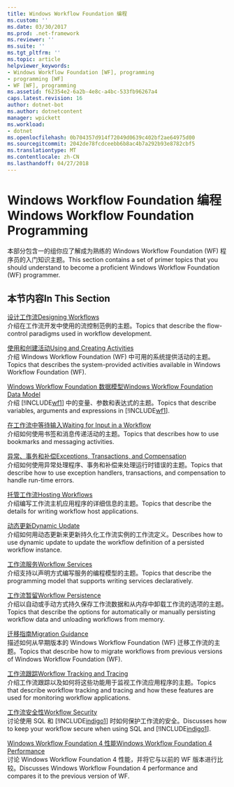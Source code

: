 ```yaml
---
title: Windows Workflow Foundation 编程
ms.custom: ''
ms.date: 03/30/2017
ms.prod: .net-framework
ms.reviewer: ''
ms.suite: ''
ms.tgt_pltfrm: ''
ms.topic: article
helpviewer_keywords:
- Windows Workflow Foundation [WF], programming
- programming [WF]
- WF [WF], programming
ms.assetid: f62354e2-6a2b-4e8c-a4bc-533fb96267a4
caps.latest.revision: 16
author: dotnet-bot
ms.author: dotnetcontent
manager: wpickett
ms.workload:
- dotnet
ms.openlocfilehash: 0b704357d914f72049d0639c402bf2ae64975d00
ms.sourcegitcommit: 2042de78fcdceebb6b8ac4b7a292b93e8782cbf5
ms.translationtype: MT
ms.contentlocale: zh-CN
ms.lasthandoff: 04/27/2018
---
```

# <a name="windows-workflow-foundation-programming"></a><span data-ttu-id="9df47-102">Windows Workflow Foundation 编程</span><span class="sxs-lookup"><span data-stu-id="9df47-102">Windows Workflow Foundation Programming</span></span>
<span data-ttu-id="9df47-103">本部分包含一的组你应了解成为熟练的 Windows Workflow Foundation (WF) 程序员的入门知识主题。</span><span class="sxs-lookup"><span data-stu-id="9df47-103">This section contains a set of primer topics that you should understand to become a proficient Windows Workflow Foundation (WF) programmer.</span></span>  
  
## <a name="in-this-section"></a><span data-ttu-id="9df47-104">本节内容</span><span class="sxs-lookup"><span data-stu-id="9df47-104">In This Section</span></span>  
 [<span data-ttu-id="9df47-105">设计工作流</span><span class="sxs-lookup"><span data-stu-id="9df47-105">Designing Workflows</span></span>](../../../docs/framework/windows-workflow-foundation/designing-workflows.md)  
 <span data-ttu-id="9df47-106">介绍在工作流开发中使用的流控制范例的主题。</span><span class="sxs-lookup"><span data-stu-id="9df47-106">Topics that describe the flow-control paradigms used in workflow development.</span></span>  
  
 [<span data-ttu-id="9df47-107">使用和创建活动</span><span class="sxs-lookup"><span data-stu-id="9df47-107">Using and Creating Activities</span></span>](../../../docs/framework/windows-workflow-foundation/using-and-creating-activities.md)  
 <span data-ttu-id="9df47-108">介绍 Windows Workflow Foundation (WF) 中可用的系统提供活动的主题。</span><span class="sxs-lookup"><span data-stu-id="9df47-108">Topics that describes the system-provided activities available in Windows Workflow Foundation (WF).</span></span>  
  
 [<span data-ttu-id="9df47-109">Windows Workflow Foundation 数据模型</span><span class="sxs-lookup"><span data-stu-id="9df47-109">Windows Workflow Foundation Data Model</span></span>](../../../docs/framework/windows-workflow-foundation/data-model.md)  
 <span data-ttu-id="9df47-110">介绍 [!INCLUDE[wf1](../../../includes/wf1-md.md)] 中的变量、参数和表达式的主题。</span><span class="sxs-lookup"><span data-stu-id="9df47-110">Topics that describe variables, arguments and expressions in [!INCLUDE[wf1](../../../includes/wf1-md.md)].</span></span>  
  
 [<span data-ttu-id="9df47-111">在工作流中等待输入</span><span class="sxs-lookup"><span data-stu-id="9df47-111">Waiting for Input in a Workflow</span></span>](../../../docs/framework/windows-workflow-foundation/waiting-for-input-in-a-workflow.md)  
 <span data-ttu-id="9df47-112">介绍如何使用书签和消息传递活动的主题。</span><span class="sxs-lookup"><span data-stu-id="9df47-112">Topics that describes how to use bookmarks and messaging activities.</span></span>  
  
 [<span data-ttu-id="9df47-113">异常、事务和补偿</span><span class="sxs-lookup"><span data-stu-id="9df47-113">Exceptions, Transactions, and Compensation</span></span>](../../../docs/framework/windows-workflow-foundation/exceptions-transactions-and-compensation.md)  
 <span data-ttu-id="9df47-114">介绍如何使用异常处理程序、事务和补偿来处理运行时错误的主题。</span><span class="sxs-lookup"><span data-stu-id="9df47-114">Topics that describe how to use exception handlers, transactions, and compensation to handle run-time errors.</span></span>  
  
 [<span data-ttu-id="9df47-115">托管工作流</span><span class="sxs-lookup"><span data-stu-id="9df47-115">Hosting Workflows</span></span>](../../../docs/framework/windows-workflow-foundation/hosting-workflows.md)  
 <span data-ttu-id="9df47-116">介绍编写工作流主机应用程序的详细信息的主题。</span><span class="sxs-lookup"><span data-stu-id="9df47-116">Topics that describe the details for writing workflow host applications.</span></span>  
  
 [<span data-ttu-id="9df47-117">动态更新</span><span class="sxs-lookup"><span data-stu-id="9df47-117">Dynamic Update</span></span>](../../../docs/framework/windows-workflow-foundation/dynamic-update.md)  
 <span data-ttu-id="9df47-118">介绍如何用动态更新来更新持久化工作流实例的工作流定义。</span><span class="sxs-lookup"><span data-stu-id="9df47-118">Describes how to use dynamic update to update the workflow definition of a persisted workflow instance.</span></span>  
  
 [<span data-ttu-id="9df47-119">工作流服务</span><span class="sxs-lookup"><span data-stu-id="9df47-119">Workflow Services</span></span>](../../../docs/framework/wcf/feature-details/workflow-services.md)  
 <span data-ttu-id="9df47-120">介绍支持以声明方式编写服务的编程模型的主题。</span><span class="sxs-lookup"><span data-stu-id="9df47-120">Topics that describe the programming model that supports writing services declaratively.</span></span>  
  
 [<span data-ttu-id="9df47-121">工作流暂留</span><span class="sxs-lookup"><span data-stu-id="9df47-121">Workflow Persistence</span></span>](../../../docs/framework/windows-workflow-foundation/workflow-persistence.md)  
 <span data-ttu-id="9df47-122">介绍以自动或手动方式持久保存工作流数据和从内存中卸载工作流的选项的主题。</span><span class="sxs-lookup"><span data-stu-id="9df47-122">Topics that describe the options for automatically or manually persisting workflow data and unloading workflows from memory.</span></span>  
  
 [<span data-ttu-id="9df47-123">迁移指南</span><span class="sxs-lookup"><span data-stu-id="9df47-123">Migration Guidance</span></span>](../../../docs/framework/windows-workflow-foundation/migration-guidance.md)  
 <span data-ttu-id="9df47-124">描述如何从早期版本的 Windows Workflow Foundation (WF) 迁移工作流的主题。</span><span class="sxs-lookup"><span data-stu-id="9df47-124">Topics that describe how to migrate workflows from previous versions of Windows Workflow Foundation (WF).</span></span>  
  
 [<span data-ttu-id="9df47-125">工作流跟踪</span><span class="sxs-lookup"><span data-stu-id="9df47-125">Workflow Tracking and Tracing</span></span>](../../../docs/framework/windows-workflow-foundation/workflow-tracking-and-tracing.md)  
 <span data-ttu-id="9df47-126">介绍工作流跟踪以及如何将这些功能用于监视工作流应用程序的主题。</span><span class="sxs-lookup"><span data-stu-id="9df47-126">Topics that describe workflow tracking and tracing and how these features are used for monitoring workflow applications.</span></span>  
  
 [<span data-ttu-id="9df47-127">工作流安全性</span><span class="sxs-lookup"><span data-stu-id="9df47-127">Workflow Security</span></span>](../../../docs/framework/windows-workflow-foundation/workflow-security.md)  
 <span data-ttu-id="9df47-128">讨论使用 SQL 和 [!INCLUDE[indigo1](../../../includes/indigo1-md.md)] 时如何保护工作流的安全。</span><span class="sxs-lookup"><span data-stu-id="9df47-128">Discusses how to keep your workflow secure when using SQL and [!INCLUDE[indigo1](../../../includes/indigo1-md.md)].</span></span>  
  
 [<span data-ttu-id="9df47-129">Windows Workflow Foundation 4 性能</span><span class="sxs-lookup"><span data-stu-id="9df47-129">Windows Workflow Foundation 4 Performance</span></span>](../../../docs/framework/windows-workflow-foundation/performance.md)  
 <span data-ttu-id="9df47-130">讨论 Windows Workflow Foundation 4 性能，并将它与以前的 WF 版本进行比较。</span><span class="sxs-lookup"><span data-stu-id="9df47-130">Discusses Windows Workflow Foundation 4 performance and compares it to the previous version of WF.</span></span>
